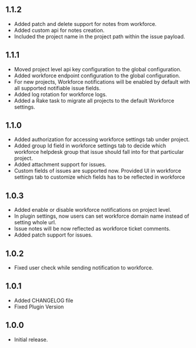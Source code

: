 ## 1.1.2

* Added patch and delete support for notes from workforce.
* Added custom api for notes creation.
* Included the project name in the project path within the issue payload.

## 1.1.1

* Moved project level api key configuration to the global configuration.
* Added workforce endpoint configuration to the global configuration.
* For new projects, Workforce notifications will be enabled by default with all supported notifiable issue fields.
* Added log rotation for workforce logs.
* Added a Rake task to migrate all projects to the default Workforce settings.

## 1.1.0

* Added authorization for accessing workforce settings tab under project.
* Added group Id field in workforce settings tab to decide which workforce helpdesk group that issue should fall into
  for that particular project.
* Added attachment support for issues.
* Custom fields of issues are supported now. Provided UI in workforce settings tab to customize which fields has to be
  reflected in workforce

## 1.0.3

* Added enable or disable workforce notifications on project level.
* In plugin settings, now users can set workforce domain name instead of setting whole url.
* Issue notes will be now reflected as workforce ticket comments.
* Added patch support for issues.

## 1.0.2

* Fixed user check while sending notification to workforce.

## 1.0.1

* Added CHANGELOG file
* Fixed Plugin Version

## 1.0.0

* Initial release.
